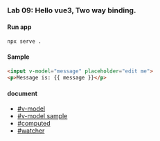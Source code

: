 ### **Lab 09:** Hello vue3, Two way binding.

#### Run app

```
npx serve .
```

#### Sample
```html
<input v-model="message" placeholder="edit me">
<p>Message is: {{ message }}</p>
```

#### document

- [#v-model][v-model]
- [#v-model sample][v-model-sample]
- [#computed][computed]
- [#watcher][watcher]

[v-model]: https://vuejs.org/v2/api/?#v-model
[v-model-sample]: https://vuejs.org/v2/guide/forms.html
[computed]: https://vuejs.org/v2/api/?#computed
[watcher]: https://vuejs.org/v2/api/?#watch
